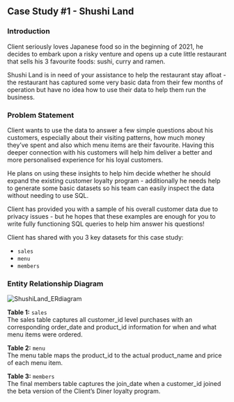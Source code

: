 ## Case Study #1 - Shushi Land

### Introduction
Client seriously loves Japanese food so in the beginning of 2021, he decides to embark upon a risky venture and opens up a cute little restaurant that sells his 3 favourite foods: sushi, curry and ramen.

Shushi Land is in need of your assistance to help the restaurant stay afloat - the restaurant has captured some very basic data from their few months of operation but have no idea how to use their data to help them run the business.

### Problem Statement
Client wants to use the data to answer a few simple questions about his customers, especially about their visiting patterns, how much money they’ve spent and also which menu items are their favourite. Having this deeper connection with his customers will help him deliver a better and more personalised experience for his loyal customers.

He plans on using these insights to help him decide whether he should expand the existing customer loyalty program - additionally he needs help to generate some basic datasets so his team can easily inspect the data without needing to use SQL.

Client has provided you with a sample of his overall customer data due to privacy issues - but he hopes that these examples are enough for you to write fully functioning SQL queries to help him answer his questions!

Client has shared with you 3 key datasets for this case study:
* `sales`
* `menu`
* `members`

### Entity Relationship Diagram
![ShushiLand_ERdiagram](https://user-images.githubusercontent.com/116126763/221011128-7889e2b4-3907-4793-9628-92152a6903a0.PNG)

**Table 1:** `sales`  
The sales table captures all customer_id level purchases with an corresponding order_date and product_id information for when and what menu items were ordered.

**Table 2:** `menu`  
The menu table maps the product_id to the actual product_name and price of each menu item.

**Table 3:** `members`  
The final members table captures the join_date when a customer_id joined the beta version of the Client’s Diner loyalty program.
